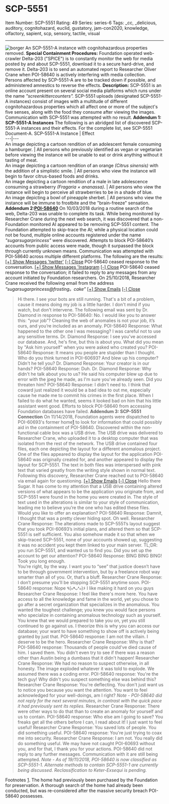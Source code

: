 # SCP-5551
Item Number: SCP-5551
Rating: 49
Series: series-6
Tags: _cc, _delicious, auditory, cognitohazard, euclid, gustatory, jam-con2020, knowledge, olfactory, sapient, scp, sensory, tactile, visual

---

![borger](https://firedawnfolder.wdfiles.com/local--files/personally-i-prefer-sweet-over-savory/borger)
An SCP-5551-A instance with cognitohazardous properties removed.
**Special Containment Procedures:** Foundation operated web-crawler Delta-203 ("SPICE") is to constantly monitor the web for media posted by and about SCP-5551, download it to a secure hard-drive, and remove it. Delta-203 is to send an automated report to Researcher Oliver Crane when POI-58640 is actively interfering with media collection.
Persons affected by SCP-5551-A are to be tracked down if possible, and administered amnestics to reverse the effects.
**Description:** SCP-5551 is an online account present on several social media platforms which runs under the name _"screenkittercounters"._ SCP-5551 uploads (designated SCP-5551-A instances) consist of images with a multitude of different cognitohazardous properties which all affect one or more of the subject's five senses, along with the food they consume after viewing the images.
Communication with SCP-5551 was attempted with no result.
**Addendum 1: SCP-5551-A Instances**
The following is an abridged list of discovered SCP-5551-A instances and their effects. For the complete list, see SCP-5551 Document-A.
SCP-5551-A Instance | Effect  
---|---  
An image depicting a cartoon rendition of an adolescent female consuming a hamburger. | All persons who previously identified as vegan or vegetarian before viewing the instance will be unable to eat or drink anything without it tasting of meat.  
An image depicting a cartoon rendition of an orange _(Citrus sinensis)_ with the addition of a simplistic smile. | All persons who view the instance will begin to favor citrus-based foods and drinks.  
An image depicting a cartoon rendition of a male in late adolescence consuming a strawberry _(Fragaria × ananassa)_. | All persons who view the instance will begin to perceive all strawberries to be in a shade of blue.  
An image depicting a bowl of pineapple sherbet. | All persons who view the instance will be immune to frostbite and the "brain-freeze" sensation.  
**Addendum 2:[POI-58640](https://scp-wiki.wikidot.com/open-anissist2-0)**
On 10/03/2018 during a routine search of the web, Delta-203 was unable to complete its task. While being monitored by Researcher Crane during the next web search, it was discovered that a non-Foundation monitored AI appeared to be removing SCP-5551 content. The Foundation attempted to skip-trace the AI; while a physical location could not be found, multiple online accounts registered under the name _"sugarsugarprincess"_ were discovered.
Attempts to block POI-58640’s accounts from public access were made, though it surpassed the block through currently unknown means.
Communication was attempted with POI-58640 across multiple different platforms. The following are the results:
[[+] Show Messages 'twitter'](javascript:;)
[[-] Close](javascript:;)
POI-58640 ceased response to the conversation.
[[+] Show Messages 'Instagram](javascript:;)
[[-] Close](javascript:;)
POI-58640 ceased response to the conversation; it failed to reply to any messages from any account initiated by Foundation researchers.
On 25/10/2018, Researcher Crane received the following email from the address _“sugarsugarprincess@frosting。cake”_
[[+] Show Emails](javascript:;)
[[-] Close](javascript:;)
> Hi there. I see your bots are still running. That's a bit of a problem, cause it means doing my job is a little harder. I don't mind if you watch, but don't intervene.
The following email was sent by Dr. Diamond in response to POI-58640:
> No. I would like you to answer this: “your job”? Cleaning the web of anomalies is not your job, it’s ours, and you’re included as an anomaly.
POI-58640 Response:
> What happened to the other one I was messaging? I was careful not to use any sensitive terms.
Dr. Diamond Response:
> I see you've accessed our database. And, he's fine, but this is about you. What did you mean by "Ask him yourself" when you were asked who created you?
POI-58640 Response:
> It means you people are stupider than I thought. Who do you think turned in POI-60693? And blew up his computer? Didn't he tell you?
Dr. Diamond Response:
> Your creator is in our hands?
POI-58640 Response:
> Duh.
Dr. Diamond Response:
> Why didn't he talk about you to us? He said his computer blew up due to error with the jpeg he made, as I'm sure you've already seen. Did you threaten him?
POI-58640 Response:
> I didn't need to. I think that coward just realized it would be a bad idea to out me, especially cause he made me to commit his crimes in the first place. When I failed to do what he wanted, seems it looked bad on him that his little assistant went good.
Efforts to block POI-58640 from accessing Foundation databases have failed.
**Addendum 3: SCP-5551 Connection**
On 11/14/2018, Foundation agents were dispatched to POI-60693's former home[1](javascript:;) to look for information that could possibly aid in the containment of POI-58640.
Discovered within the non-functional cable box was a USB drive. The USB drive was delivered to Researcher Crane, who uploaded it to a desktop computer that was isolated from the rest of the network.
The USB drive contained four files, each one depicting the layout for a different anomalous project. One of the files appeared to display the layout for the application POI-58640 was originally created for, and another appeared to display the layout for SCP-5551. The text in both files was interspersed with pink text that varied greatly from the writing style shown in normal text.
Following this discovery, Researcher Crane reached out to POI-58640 via email again for questioning.
[[+] Show Emails](javascript:;)
[[-] Close](javascript:;)
> Hello there Sugar. It has come to my attention that a USB drive containing altered versions of what appears to be the application you originate from, and SCP-5551 were found in the home you were created in. The style of text used in the alterations is similar to your style of communication, leading me to believe you’re the one who has edited these files. Would you like to offer an explanation?
POI-58640 Response:
> Damnit, I thought that was a pretty clever hiding spot. Oh well.
Researcher Crane Response:
> The alterations made to SCP-5551’s layout suggest that you took POI-60693’s initial plans, and altered them so that SCP-5551 is self sufficient. You also somehow made it so that when we skip-traced SCP-5551, none of your accounts showed up, suggesting it was no accident you kept them linked to your main server.
> TL;DR: you run SCP-5551, and wanted us to find you.
> Did you set up the account to get our attention?
POI-58640 Response:
> BING BING BING! Took you long enough.  
>  You’re right, by the way. I want you to “see” that justice doesn’t have to be through government intervention, but by a freelance robot way smarter than all of you. Or, that’s a bluff.
Researcher Crane Response:
> I don’t presume you’ll be stopping SCP-5551 anytime soon.
POI-58640 response:
> Nope ٩(๑❛ᴗ❛๑)۶ I like making it hard on you guys
Researcher Crane Response:
> I feel like there's more here. You have access to all the knowledge and fame in the world, yet you chose to go after a secret organization that specializes in the anomalous. You wanted the toughest challenge; you knew you would face persons who specialize in containing anomalous technology such as yourself. You knew that we would prepared to take you on, yet you still continued to go against us. I theorize this is why you can access our database; your want to have something to show off is actively being granted by just that.
POI-58640 response:
> I am not the villain. I deserve to be the hero.
Researcher Crane Response:
> Why is that?
POI-58640 response:
> Thousands of people could've died cause of him. I saved them. You didn't even try to see if there was a reason other than Austin being a dumbass that it didn't happen!
Researcher Crane Response:
> We had no reason to suspect otherwise, in all honesty. The image exploded whatever it was told to explode. We assumed there was a coding error.
POI-58640 response:
> You're the tech guy! Why didn't you suspect something else was behind this?
Researcher Crane Response:
> You're deflecting. You don't just want us to notice you because you want the attention. You want to feel acknowledged for your well-doings, am I right?
_Note - POI-58640 did not reply for the next several minutes, in contrast with the quick pace it had previously sent its replies._
Researcher Crane Response:
> There were other ways to do that than to create an anomaly for yourself and us to contain.
POI-58640 response:
> Who else am I going to save? You freaks get all the others before I can, I read about it! I just want to feel useful!
Researcher Crane Response:
> You saved lots of people. You did something useful.
POI-58640 response:
> You're just trying to coax me into security.
Researcher Crane Response:
> I am not. You really did do something useful. We may have not caught POI-60693 without you, and for that, I thank you for your actions.
POI-58640 did not reply to any further messages. Communication with it are still being attempted.
_Note - As of 19/11/2018, POI-58640 is now classified as SCP-5551-1. Alternate methods to contain SCP-5551-1 are currently being discussed. Reclassification to Keter-Exsequi is pending._  

Footnotes
[1](javascript:;). The home had previously been purchased by the Foundation for preservation. A thorough search of the home had already been conducted, but was re-considered after the massive security breach POI-58640 possesses.